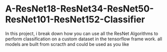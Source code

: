 # A-ResNet18-ResNet34-ResNet50-ResNet101-ResNet152-Classifier
In this project, i break down how you can use all the ResNet Algorithms to perform classification on a custom dataset in the tensorflow frame work. all models are built from scracth and could be used as you like
